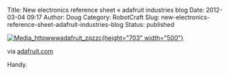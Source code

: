 Title: New electronics reference sheet « adafruit industries blog
Date: 2012-03-04 09:17
Author: Doug
Category: RobotCraft
Slug: new-electronics-reference-sheet-adafruit-industries-blog
Status: published

[![Media_httpwwwadafruit_zqzzc](http://getfile6.posterous.com/getfile/files.posterous.com/littleideas/FGGAHtFuCtzEemvpIIuaorFFjHhjlhJDesbwIvcGcoBGkFryjAqFifCIHAao/media_httpwwwadafruit_zqzzc.jpg.scaled500.jpg){height="703" width="500"}](http://getfile0.posterous.com/getfile/files.posterous.com/littleideas/FGGAHtFuCtzEemvpIIuaorFFjHhjlhJDesbwIvcGcoBGkFryjAqFifCIHAao/media_httpwwwadafruit_zqzzc.jpg.scaled1000.jpg)

via [adafruit.com](http://www.adafruit.com/blog/2012/03/02/new-electronics-reference-sheet/)

Handy.
